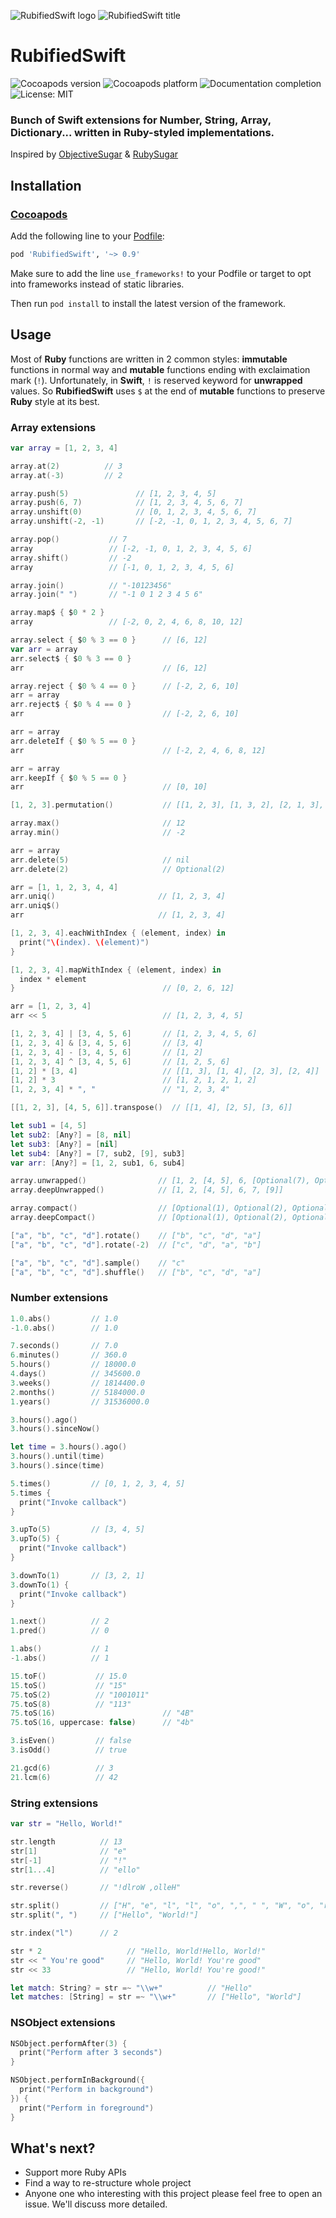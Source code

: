 ![RubifiedSwift logo][Logo Url] ![RubifiedSwift title][Title Url]

# RubifiedSwift #
![Cocoapods version][Version Url] ![Cocoapods platform][Platform Url] ![Documentation completion][Doc Url] ![License: MIT][License Url]
### Bunch of Swift extensions for Number, String, Array, Dictionary... written in Ruby-styled implementations.

Inspired by [ObjectiveSugar](https://github.com/supermarin/ObjectiveSugar) & [RubySugar](https://github.com/michalkonturek/RubySugar)

## Installation

### [Cocoapods][]

Add the following line to your [Podfile][]:

````ruby
pod 'RubifiedSwift', '~> 0.9'
````

Make sure to add the line `use_frameworks!` to your Podfile or target to opt into frameworks instead of static libraries.

Then run `pod install` to install the latest version of the framework.

## Usage

Most of **Ruby** functions are written in 2 common styles: **immutable** functions in normal way and **mutable** functions ending with exclaimation mark (`!`). Unfortunately, in **Swift**, `!` is reserved keyword for **unwrapped** values. So **RubifiedSwift** uses `$` at the end of **mutable** functions to preserve **Ruby** style at its best.

### Array extensions

```swift
var array = [1, 2, 3, 4]

array.at(2)          // 3
array.at(-3)         // 2

array.push(5)               // [1, 2, 3, 4, 5]
array.push(6, 7)            // [1, 2, 3, 4, 5, 6, 7]
array.unshift(0)            // [0, 1, 2, 3, 4, 5, 6, 7]
array.unshift(-2, -1)       // [-2, -1, 0, 1, 2, 3, 4, 5, 6, 7]

array.pop()           // 7
array                 // [-2, -1, 0, 1, 2, 3, 4, 5, 6]
array.shift()         // -2
array                 // [-1, 0, 1, 2, 3, 4, 5, 6]

array.join()          // "-10123456"
array.join(" ")       // "-1 0 1 2 3 4 5 6"

array.map$ { $0 * 2 }
array                 // [-2, 0, 2, 4, 6, 8, 10, 12]

array.select { $0 % 3 == 0 }      // [6, 12]
var arr = array
arr.select$ { $0 % 3 == 0 }
arr                               // [6, 12]

array.reject { $0 % 4 == 0 }      // [-2, 2, 6, 10]
arr = array
arr.reject$ { $0 % 4 == 0 }
arr                               // [-2, 2, 6, 10]

arr = array
arr.deleteIf { $0 % 5 == 0 }
arr                               // [-2, 2, 4, 6, 8, 12]

arr = array
arr.keepIf { $0 % 5 == 0 }
arr                               // [0, 10]

[1, 2, 3].permutation()           // [[1, 2, 3], [1, 3, 2], [2, 1, 3], [2, 3, 1], [3, 1, 2], [3, 2, 1]]

array.max()                       // 12
array.min()                       // -2

arr = array
arr.delete(5)                     // nil
arr.delete(2)                     // Optional(2)

arr = [1, 1, 2, 3, 4, 4]
arr.uniq()                       // [1, 2, 3, 4]
arr.uniq$()
arr                              // [1, 2, 3, 4]

[1, 2, 3, 4].eachWithIndex { (element, index) in
  print("\(index). \(element)")
}

[1, 2, 3, 4].mapWithIndex { (element, index) in
  index * element
}                                 // [0, 2, 6, 12]

arr = [1, 2, 3, 4]
arr << 5                          // [1, 2, 3, 4, 5]

[1, 2, 3, 4] | [3, 4, 5, 6]       // [1, 2, 3, 4, 5, 6]
[1, 2, 3, 4] & [3, 4, 5, 6]       // [3, 4]
[1, 2, 3, 4] - [3, 4, 5, 6]       // [1, 2]
[1, 2, 3, 4] ^ [3, 4, 5, 6]       // [1, 2, 5, 6]
[1, 2] * [3, 4]                   // [[1, 3], [1, 4], [2, 3], [2, 4]]
[1, 2] * 3                        // [1, 2, 1, 2, 1, 2]
[1, 2, 3, 4] * ", "               // "1, 2, 3, 4"

[[1, 2, 3], [4, 5, 6]].transpose()  // [[1, 4], [2, 5], [3, 6]]

let sub1 = [4, 5]
let sub2: [Any?] = [8, nil]
let sub3: [Any?] = [nil]
let sub4: [Any?] = [7, sub2, [9], sub3]
var arr: [Any?] = [1, 2, sub1, 6, sub4]

array.unwrapped()                // [1, 2, [4, 5], 6, [Optional(7), Optional([Optional(8), nil]), Optional([9]), Optional([nil])]]
array.deepUnwrapped()            // [1, 2, [4, 5], 6, 7, [9]]

array.compact()                  // [Optional(1), Optional(2), Optional([4, 5]), Optional(6), Optional([Optional(7), Optional([Optional(8), nil]), Optional([9]), Optional([nil])])]
array.deepCompact()              // [Optional(1), Optional(2), Optional([4, 5]), Optional(6), Optional(7), Optional(8), Optional([9])]

["a", "b", "c", "d"].rotate()    // ["b", "c", "d", "a"]
["a", "b", "c", "d"].rotate(-2)  // ["c", "d", "a", "b"]

["a", "b", "c", "d"].sample()    // "c"
["a", "b", "c", "d"].shuffle()   // ["b", "c", "d", "a"]
```

### Number extensions

```swift
1.0.abs()         // 1.0
-1.0.abs()        // 1.0

7.seconds()       // 7.0
6.minutes()       // 360.0
5.hours()         // 18000.0
4.days()          // 345600.0
3.weeks()         // 1814400.0
2.months()        // 5184000.0
1.years()         // 31536000.0

3.hours().ago()
3.hours().sinceNow()

let time = 3.hours().ago()
3.hours().until(time)
3.hours().since(time)

5.times()         // [0, 1, 2, 3, 4, 5]
5.times {
  print("Invoke callback")
}

3.upTo(5)         // [3, 4, 5]
3.upTo(5) {
  print("Invoke callback")
}

3.downTo(1)       // [3, 2, 1]
3.downTo(1) {
  print("Invoke callback")
}

1.next()          // 2
1.pred()          // 0

1.abs()           // 1
-1.abs()          // 1

15.toF()           // 15.0
15.toS()           // "15"
75.toS(2)          // "1001011"
75.toS(8)          // "113"
75.toS(16)                        // "4B"
75.toS(16, uppercase: false)      // "4b"

3.isEven()         // false
3.isOdd()          // true

21.gcd(6)          // 3
21.lcm(6)          // 42
```

### String extensions

```swift
var str = "Hello, World!"

str.length          // 13
str[1]              // "e"
str[-1]             // "!"
str[1...4]          // "ello"

str.reverse()       // "!dlroW ,olleH"

str.split()         // ["H", "e", "l", "l", "o", ",", " ", "W", "o", "r", "l", "d", "!"]
str.split(", ")     // ["Hello", "World!"]

str.index("l")      // 2

str * 2                   // "Hello, World!Hello, World!"
str << " You're good"     // "Hello, World! You're good"
str << 33                 // "Hello, World! You're good!"

let match: String? = str =~ "\\w+"          // "Hello"
let matches: [String] = str =~ "\\w+"       // ["Hello", "World"]
```

### NSObject extensions

```swift
NSObject.performAfter(3) {
  print("Perform after 3 seconds")
}

NSObject.performInBackground({
  print("Perform in background")
}) {
  print("Perform in foreground")
}
```

## What's next? ##

* Support more Ruby APIs
* Find a way to re-structure whole project
* Anyone one who interesting with this project please feel free to open an issue. We'll discuss more detailed.

[Logo Url]:       https://dl.dropboxusercontent.com/u/44988373/Work/FnFr/RubifiedSwift/RubifiedSwift-logo-small.png
[Title Url]:      https://dl.dropboxusercontent.com/u/44988373/Work/FnFr/RubifiedSwift/RubifiedSwift-title-small.png

[Version Url]:    https://img.shields.io/cocoapods/v/RubifiedSwift.svg
[Platform Url]:   https://img.shields.io/cocoapods/p/RubifiedSwift.svg
[Doc Url]:        https://img.shields.io/cocoapods/metrics/doc-percent/RubifiedSwift.svg
[License Url]:    https://img.shields.io/cocoapods/l/RubifiedSwift.svg

[CocoaPods]:      https://cocoapods.org
[Podfile]:        https://guides.cocoapods.org/using/the-podfile.html
